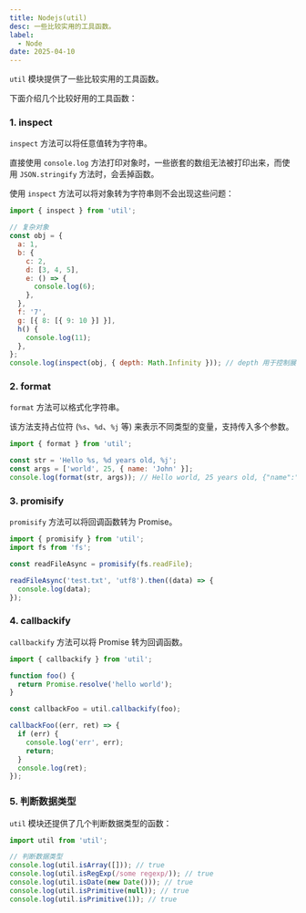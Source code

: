 ```yaml
---
title: Nodejs(util)
desc: 一些比较实用的工具函数。
label:
  - Node
date: 2025-04-10
---
```


`util` 模块提供了一些比较实用的工具函数。

下面介绍几个比较好用的工具函数：

### 1. inspect

`inspect` 方法可以将任意值转为字符串。

直接使用 `console.log` 方法打印对象时，一些嵌套的数组无法被打印出来，而使用 `JSON.stringify` 方法时，会丢掉函数。

使用 `inspect` 方法可以将对象转为字符串则不会出现这些问题：

```javascript
import { inspect } from 'util';

// 复杂对象
const obj = {
  a: 1,
  b: {
    c: 2,
    d: [3, 4, 5],
    e: () => {
      console.log(6);
    },
  },
  f: '7',
  g: [{ 8: [{ 9: 10 }] }],
  h() {
    console.log(11);
  },
};
console.log(inspect(obj, { depth: Math.Infinity })); // depth 用于控制展开的层级
```

### 2. format

`format` 方法可以格式化字符串。

该方法支持占位符 (`%s`、`%d`、`%j` 等) 来表示不同类型的变量，支持传入多个参数。

```javascript
import { format } from 'util';

const str = 'Hello %s, %d years old, %j';
const args = ['world', 25, { name: 'John' }];
console.log(format(str, args)); // Hello world, 25 years old, {"name":"John"}
```

### 3. promisify

`promisify` 方法可以将回调函数转为 Promise。

```javascript
import { promisify } from 'util';
import fs from 'fs';

const readFileAsync = promisify(fs.readFile);

readFileAsync('test.txt', 'utf8').then((data) => {
  console.log(data);
});
```

### 4. callbackify

`callbackify` 方法可以将 Promise 转为回调函数。

```javascript
import { callbackify } from 'util';

function foo() {
  return Promise.resolve('hello world');
}

const callbackFoo = util.callbackify(foo);

callbackFoo((err, ret) => {
  if (err) {
    console.log('err', err);
    return;
  }
  console.log(ret);
});
```

### 5. 判断数据类型

`util` 模块还提供了几个判断数据类型的函数：

```javascript
import util from 'util';

// 判断数据类型
console.log(util.isArray([])); // true
console.log(util.isRegExp(/some regexp/)); // true
console.log(util.isDate(new Date())); // true
console.log(util.isPrimitive(null)); // true
console.log(util.isPrimitive(1)); // true
```
